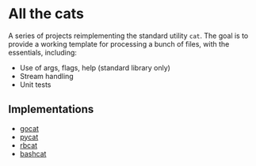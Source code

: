 # All the cats

A series of projects reimplementing the standard utility `cat`. The goal is to provide a working template for processing a bunch of files, with the essentials, including:

- Use of args, flags, help (standard library only)
- Stream handling
- Unit tests

## Implementations

- [gocat](https://github.com/goodlittlescript/gocat)
- [pycat](https://github.com/goodlittlescript/pycat)
- [rbcat](https://github.com/goodlittlescript/rbcat)
- [bashcat](https://github.com/goodlittlescript/bashcat)
